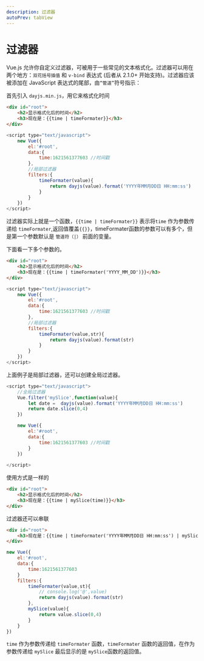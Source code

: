 ```yaml
---
description: 过滤器
autoPrev: tabView
---
```


# 过滤器

Vue.js 允许你自定义过滤器，可被用于一些常见的文本格式化。过滤器可以用在两个地方：`双花括号插值` 和 `v-bind` 表达式 (后者从 2.1.0+ 开始支持)。过滤器应该被添加在 JavaScript 表达式的尾部，由`“管道”`符号指示：

首先引入 `dayjs.min.js`，用它来格式化时间
```html
<div id="root">
    <h2>显示格式化后的时间</h2>
    <h3>现在是：{{time | timeFormater}}</h3>
</div>
```

```js
<script type="text/javascript">
    new Vue({
        el:'#root',
        data:{
            time:1621561377603 //时间戳
        },
        //局部过滤器
        filters:{
            timeFormater(value){
                return dayjs(value).format('YYYY年MM月DD日 HH:mm:ss')
            }
        }
    })
</script>
```
过滤器实际上就是一个函数，`{{time | timeFormater}}` 表示将`time` 作为参数传递给 `timeFormater`,返回值覆盖`{{}}`，timeFormater函数的参数可以有多个，但是第一个参数默认是 `管道符（|）` 前面的变量。

下面看一下多个参数的。
```html
<div id="root">
    <h2>显示格式化后的时间</h2>
    <h3>现在是：{{time | timeFormater('YYYY_MM_DD')}}</h3>
</div>
```

```js
<script type="text/javascript">
    new Vue({
        el:'#root',
        data:{
            time:1621561377603 //时间戳
        },
        //局部过滤器
        filters:{
            timeFormater(value,str){
                return dayjs(value).format(str)
            }
        }
    })
</script>
```

上面例子是局部过滤器，还可以创建全局过滤器。

```js
<script type="text/javascript">
    //全局过滤器
    Vue.filter('mySlice',function(value){
        let date =  dayjs(value).format('YYYY年MM月DD日 HH:mm:ss')
        return date.slice(0,4)
    })

    new Vue({
        el:'#root',
        data:{
            time:1621561377603 //时间戳
        }
    })
    
</script>
```

使用方式是一样的

```html
<div id="root">
    <h2>显示格式化后的时间</h2>
    <h3>现在是：{{time | mySlice(time)}}</h3>
</div>
```

过滤器还可以串联

```html
<div id="root">
    <h3>现在是：{{time | timeFormater('YYYY年MM月DD日 HH:mm:ss') | mySlice}}</h3>
</div>
```

```js
new Vue({
    el:'#root',
    data:{
        time:1621561377603
    }
    filters:{
        timeFormater(value,st){
            // console.log('@',value)
            return dayjs(value).format(str)
        },
        mySlice(value){
            return value.slice(0,4)
        }
    }
})
```

`time` 作为参数传递给 `timeFormater` 函数，`timeFormater` 函数的返回值，在作为参数传递给 `mySlice` 最后显示的是 `mySlice`函数的返回值。



